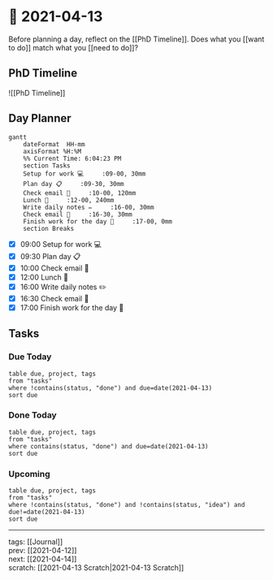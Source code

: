 # 📆 2021-04-13

Before planning a day, reflect on the [[PhD Timeline]]. Does what you [[want to do]] match what you [[need to do]]?

## PhD Timeline

![[PhD Timeline]]

## Day Planner
```mermaid
gantt
    dateFormat  HH-mm
    axisFormat %H:%M
    %% Current Time: 6:04:23 PM
    section Tasks
    Setup for work 💻     :09-00, 30mm
    Plan day 📋     :09-30, 30mm
    Check email 📧     :10-00, 120mm
    Lunch 🍙     :12-00, 240mm
    Write daily notes ✏️     :16-00, 30mm
    Check email 📧     :16-30, 30mm
    Finish work for the day 🎉     :17-00, 0mm
    section Breaks

```

- [x] 09:00 Setup for work 💻
- [x] 09:30 Plan day 📋
- [x] 10:00 Check email 📧
- [x] 12:00 Lunch 🍙
- [x] 16:00 Write daily notes ✏️
- [x] 16:30 Check email 📧
- [x] 17:00 Finish work for the day 🎉

## Tasks

### Due Today

```dataview
table due, project, tags
from "tasks"
where !contains(status, "done") and due=date(2021-04-13)
sort due
```

### Done Today

```dataview
table due, project, tags
from "tasks"
where contains(status, "done") and due=date(2021-04-13)
sort due
```

### Upcoming

```dataview
table due, project, tags
from "tasks"
where !contains(status, "done") and !contains(status, "idea") and due!=date(2021-04-13)
sort due
```

---

tags: [[Journal]]  
prev: [[2021-04-12]]  
next: [[2021-04-14]]  
scratch: [[2021-04-13 Scratch|2021-04-13 Scratch]]